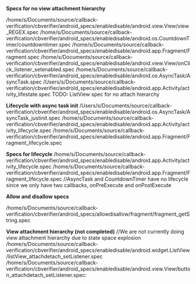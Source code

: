 **Specs for no view attachment hierarchy**

/home/s/Documents/source/callback-verification/cbverifier/android_specs/enabledisable/android.view.View/view_REGEX.spec
/home/s/Documents/source/callback-verification/cbverifier/android_specs/enabledisable/android.os.CountdownTimer/countdowntimer.spec
/home/s/Documents/source/callback-verification/cbverifier/android_specs/enabledisable/android.app.Fragment/Fragment.spec
/home/s/Documents/source/callback-verification/cbverifier/android_specs/enabledisable/android.view.View/onClick_listener_setenabled.spec
/home/s/Documents/source/callback-verification/cbverifier/android_specs/enabledisable/android.os.AsyncTask/AsyncTask.spec
/Users/s/Documents/source/callback-verification/cbverifier/android_specs/enabledisable/android.app.Activity/activity_lifestate.spec
TODO: ListView spec for no attach hierarchy

**Lifecycle with async task init**
/Users/s/Documents/source/callback-verification/cbverifier/android_specs/enabledisable/android.os.AsyncTask/AsyncTask_justinit.spec
/home/s/Documents/source/callback-verification/cbverifier/android_specs/enabledisable/android.app.Activity/activity_lifecycle.spec
/home/s/Documents/source/callback-verification/cbverifier/android_specs/enabledisable/android.app.Fragment/Fragment_lifecycle.spec


**Specs for lifecycle**
/home/s/Documents/source/callback-verification/cbverifier/android_specs/enabledisable/android.app.Activity/activity_lifecycle.spec
/home/s/Documents/source/callback-verification/cbverifier/android_specs/enabledisable/android.app.Fragment/Fragment_lifecycle.spec
//AsyncTask and CountdownTimer have no lifecycle since we only have two callbacks, onPreExecute and onPostExecute

**Allow and disallow specs**

/home/s/Documents/source/callback-verification/cbverifier/android_specs/allowdisallow/fragment/fragment_getString.spec


**View attachment hierarchy (not completed)**
//We are not currently doing view attachment hierarchy due to state space explosion
/home/s/Documents/source/callback-verification/cbverifier/android_specs/enabledisable/android.widget.ListView/listView_attachdetach_setListener.spec
/home/s/Documents/source/callback-verification/cbverifier/android_specs/enabledisable/android.view.View/button_attachdetach_setListener.spec:
